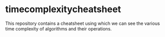 # timecomplexitycheatsheet
This repository contains a cheatsheet using which we can see the various time complexity of algorithms and their operations.
